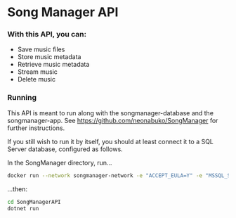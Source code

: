 # Song Manager API

### With this API, you can:
- Save music files
- Store music metadata
- Retrieve music metadata
- Stream music
- Delete music

### Running
This API is meant to run along with the songmanager-database and the songmanager-app. See https://github.com/neonabuko/SongManager for further instructions.

If you still wish to run it by itself, you should at least connect it to a SQL Server database, configured as follows.

In the SongManager directory, run...

```bash
docker run --network songmanager-network -e "ACCEPT_EULA=Y" -e "MSSQL_SA_PASSWORD=Password@123" -p 5432:5432 -v ./songs:/var/opt/mssql/songs -v mssql_server:/var/opt/mssql -d --rm --name songmanager-database mcr.microsoft.com/mssql/server:latest
```

...then:

```bash
cd SongManagerAPI
dotnet run
```